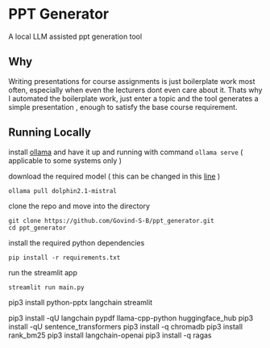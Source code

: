 # PPT Generator
A local LLM assisted ppt generation tool 

## Why  
Writing presentations for course assignments is just boilerplate work most often, especially when even the lecturers dont even care about it.
Thats why I automated the boilerplate work, just enter a topic and the tool generates a simple presentation , enough to satisfy the base course requirement.

## Running Locally
install [ollama](https://ollama.ai/download)
and have it up and running with command `ollama serve` ( applicable to some systems only )  

download the required model ( this can be changed in this [line](https://github.com/Govind-S-B/ppt_generator/blob/main/ppt_data_gen.py#L24) )
```
ollama pull dolphin2.1-mistral
```


clone the repo and move into the directory
```
git clone https://github.com/Govind-S-B/ppt_generator.git
cd ppt_generator
```
install the required python dependencies
```
pip install -r requirements.txt
```
run the streamlit app
```
streamlit run main.py
```


pip3 install python-pptx langchain streamlit


pip3 install -qU langchain pypdf llama-cpp-python huggingface_hub
pip3 install -qU sentence_transformers
pip3 install -q chromadb
pip3 install rank_bm25
pip3 install langchain-openai
pip3 install -q ragas